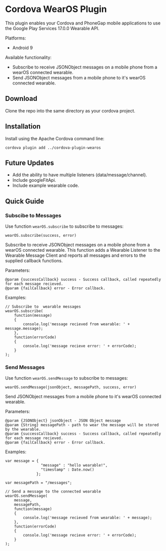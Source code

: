 # Cordova WearOS Plugin

This plugin enables your Cordova and PhoneGap mobile applications to use the Google Play Services 17.0.0 Wearable API.

Platforms:

 * Android 9

Available functionality:

* Subscribe to receive JSONObject messages on a mobile phone from a wearOS connected wearable.
* Send JSONObject messages from a mobile phone to it's wearOS connected wearable.

## Download

Clone the repo into the same directory as your cordova project.

## Installation

Install using the Apache Cordova command line:

    cordova plugin add ../cordova-plugin-wearos

## Future Updates

* Add the ability to have multiple listeners (data/message/channel).
* Include googleFitApi.
* Include example wearable code.

## Quick Guide

### Subscibe to Messages

Use function `wearOS.subscribe` to subscribe to messages:

    wearOS.subscribe(success, error)

Subscribe to receive JSONObject messages on a mobile phone from a wearOS connected wearable. This function adds a Wearable Listener to the Wearable Message Client and reports all messages and errors to the supplied callback functions. 

Parameters:

    @param {successCallback} success - Success callback, called repeatedly
    for each message recieved.
    @param {failCallback} error - Error callback.
   

Examples:

    // Subscribe to  wearable messages
    wearOS.subscribe(
        function(message)
        {
            console.log('message recieved from wearable: ' + message.message);
        },
        function(errorCode)
        {
            console.log('message recieve error: ' + errorCode);
        }
    );


### Send Messages

Use function `wearOS.sendMessage` to subscribe to messages:

    wearOS.sendMessage(jsonObject, messagePath, success, error)

Send JSONObject messages from a mobile phone to it's wearOS connected wearable.

Parameters:

    @param {JSONObject} jsonObject - JSON Object message
    @param {String} messagePath - path to wear the message will be stored by the wearable.
    @param {successCallback} success - Success callback, called repeatedly
    for each message recieved.
    @param {failCallback} error - Error callback.
   

Examples:
    
    var message = {
                    "message" : "hello wearable!",
                    "timestamp" : Date.now()
                  };
                  
    var messagePath = "/messages";
                  
    // Send a message to the connected wearable
    wearOS.sendMessage(
        message,
        messagePath,
        function(message)
        {
            console.log('message recieved from wearable: ' + message);
        },
        function(errorCode)
        {
            console.log('message recieve error: ' + errorCode);
        }
    );


